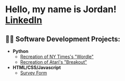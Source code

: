 <h1>Hello, my name is Jordan! <br/><a href="https://www.linkedin.com/in/jfasoltholmes/">LinkedIn</a></h1>

<h2>👨‍💻 Software Development Projects:</h2>

- <b>Python</b>
  - [Recreation of NY Times's "Wordle"](https://github.com/jfasoltholmes/wordle)
  - [Recreation of Atari's "Breakout"](https://github.com/jfasoltholmes/breakout)
- <b>HTML/CSS/Javascript</b>
  - [Survey Form](https://github.com/jfasoltholmes/fccSurvey)
<!---
  - [[WIP] Sigma Chi Alumni Emailer Using SMTP](https://github.com/Pmcslarrow/TribuneLetter)
--->

<!---    
<h2>📜 Certifications:</h2>
- <b>Company Placeholder</b>
  - [CERT1](https://github.com/jfasoltholmes)
--->
